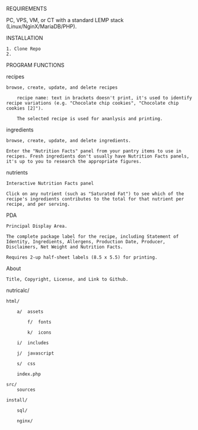


REQUIREMENTS	

PC, VPS, VM, or CT with a standard LEMP stack (Linux/NginX/MariaDB/PHP).


INSTALLATION	

	1. Clone Repo
	2. 


PROGRAM FUNCTIONS

recipes

	browse, create, update, and delete recipes

		recipe name: text in brackets doesn't print, it's used to identify recipe variations (e.g. "Chocolate chip cookies", "Chocolate chip cookies [2]").

		The selected recipe is used for ananlysis and printing.

ingredients

	browse, create, update, and delete ingredients.

	Enter the "Nutrition Facts" panel from your pantry items to use in recipes. Fresh ingredients don't usually have Nutrition Facts panels, it's up to you to research the appropriate figures. 

nutrients

	Interactive Nutrition Facts panel

	Click on any nutrient (such as "Saturated Fat") to see which of the recipe's ingredients contributes to the total for that nutrient per recipe, and per serving.

PDA
	
	Principal Display Area. 

	The complete package label for the recipe, including Statement of Identity, Ingredients, Allergens, Production Date, Producer, Disclaimers, Net Weight and Nutrition Facts.

	Requires 2-up half-sheet labels (8.5 x 5.5) for printing.

About

	Title, Copyright, License, and Link to Github.




nutricalc/

	html/

		a/	assets

			f/	fonts

			k/	icons

		i/	includes

		j/	javascript

		s/	css

		index.php

	src/
		sources

	install/

		sql/

		nginx/










